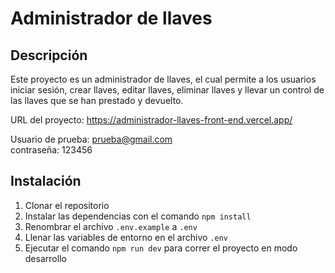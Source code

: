 # Administrador de llaves

## Descripción
Este proyecto es un administrador de llaves, el cual permite a los usuarios iniciar sesión, crear llaves, editar llaves, eliminar llaves y llevar un control de las llaves que se han prestado y devuelto.

URL del proyecto: https://administrador-llaves-front-end.vercel.app/

Usuario de prueba: prueba@gmail.com  
contraseña: 123456

## Instalación
1. Clonar el repositorio
2. Instalar las dependencias con el comando `npm install`
3. Renombrar el archivo `.env.example` a `.env`
4. Llenar las variables de entorno en el archivo `.env`
5. Ejecutar el comando `npm run dev` para correr el proyecto en modo desarrollo
